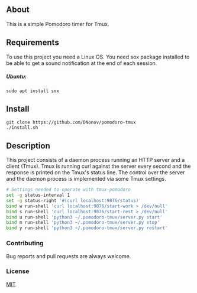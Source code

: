 ## About
This is a simple Pomodoro timer for Tmux.

## Requirements
To use this project you need a Linux OS. You need sox package installed to be
able to get a sound notification at the end of each session.
##### Ubuntu:
```
sudo apt install sox
```

## Install
```
git clone https://github.com/DNonov/pomodoro-tmux
./install.sh
```

## Description
This project consists of a daemon process running an HTTP server and a client
(Tmux). Tmux is running curl against the server every second and the response is
printed on the Tmux's status line. The control over the server and the daemon
process is implemented via some Tmux settings.

```bash
# Settings needed to operate with tmux-pomodoro
set -g status-interval 1
set -g status-right '#(curl localhost:9876/status)'
bind w run-shell 'curl localhost:9876/start-work > /dev/null'
bind s run-shell 'curl localhost:9876/start-rest > /dev/null'
bind u run-shell 'python3 ~/.pomodoro-tmux/server.py start'
bind m run-shell 'python3 ~/.pomodoro-tmux/server.py stop'
bind y run-shell 'python3 ~/.pomodoro-tmux/server.py restart'
```
### Contributing
Bug reports and pull requests are always welcome.

### License
[MIT](./LICENSE.md)
